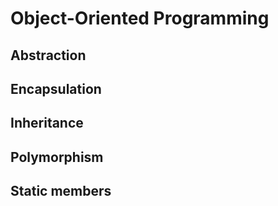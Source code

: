 # Object-Oriented Programming

## Abstraction

## Encapsulation

## Inheritance

## Polymorphism

## Static members

